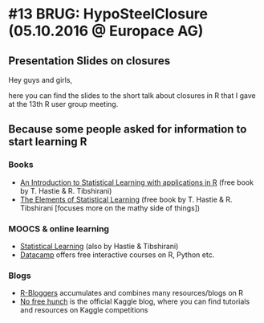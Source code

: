 # #13 BRUG: HypoSteelClosure (05.10.2016 @ Europace AG) 

## Presentation Slides on closures

Hey guys and girls,

here you can find the slides to the short talk about closures in R that I gave at the 13th R user group meeting.


## Because some people asked for information to  start learning R

### Books

-  [An Introduction to Statistical Learning with applications in R](http://www-bcf.usc.edu/~gareth/ISL/) (free book by T. Hastie & R. Tibshirani)
- [The Elements of Statistical Learning](http://statweb.stanford.edu/~tibs/ElemStatLearn/) (free book by T. Hastie & R. Tibshirani [focuses more on the mathy side of things])

### MOOCS & online learning

- [Statistical Learning](https://lagunita.stanford.edu/courses/HumanitiesSciences/StatLearning/Winter2016/about) (also by Hastie & Tibshirani)
- [Datacamp](https://www.datacamp.com/) offers free interactive courses on R, Python etc.

### Blogs

- [R-Bloggers](https://www.r-bloggers.com/) accumulates and combines many resources/blogs on R
- [No free hunch](http://blog.kaggle.com/) is the official Kaggle blog, where you can find tutorials and resources on Kaggle competitions